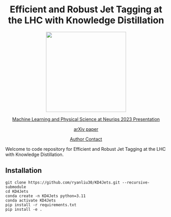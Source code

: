 <div align="center">

# Efficient and Robust Jet Tagging at the LHC with Knowledge Distillation

<figure>
    <img src="https://fastmachinelearning.org/hls4ml/_images/hls4ml_logo.png" width="250"/>
</figure>


[Machine Learning and Physical Science at Neurips 2023 Presentation]()
    
[arXiv paper]()

[Author Contact](mailto:liuryan30@berkeley.edu)

</div>

Welcome to code repository for Efficient and Robust Jet Tagging at the LHC with Knowledge Distillation.

## Installation 
```
git clone https://github.com/ryanliu30/KD4Jets.git --recursive-submodule
cd KD4Jets
conda create -n KD4Jets python=3.11
conda activate KD4Jets
pip install -r requirements.txt
pip install -e .
```